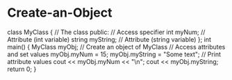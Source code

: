 # Create-an-Object
class MyClass {       // The class   public:             // Access specifier     int myNum;        // Attribute (int variable)     string myString;  // Attribute (string variable) };  int main() {   MyClass myObj;  // Create an object of MyClass    // Access attributes and set values   myObj.myNum = 15;    myObj.myString = "Some text";    // Print attribute values   cout &lt;&lt; myObj.myNum &lt;&lt; "\n";   cout &lt;&lt; myObj.myString;   return 0; }
